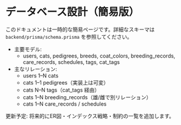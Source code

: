 # データベース設計（簡易版）

このドキュメントは一時的な簡易ページです。詳細なスキーマは `backend/prisma/schema.prisma` を参照してください。

- 主要モデル:
  - users, cats, pedigrees, breeds, coat_colors, breeding_records, care_records, schedules, tags, cat_tags
- 主なリレーション:
  - users 1–N cats
  - cats 1–1 pedigrees（実装上は可変）
  - cats N–N tags（cat_tags 経由）
  - cats 1–N breeding_records（雄/雌で別リレーション）
  - cats 1–N care_records / schedules

更新予定: 将来的にER図・インデックス戦略・制約の一覧を追加します。
